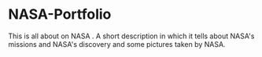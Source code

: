 # NASA-Portfolio
This is all about on NASA . A short description in which it tells about NASA's missions and NASA's discovery and some pictures taken by NASA.
